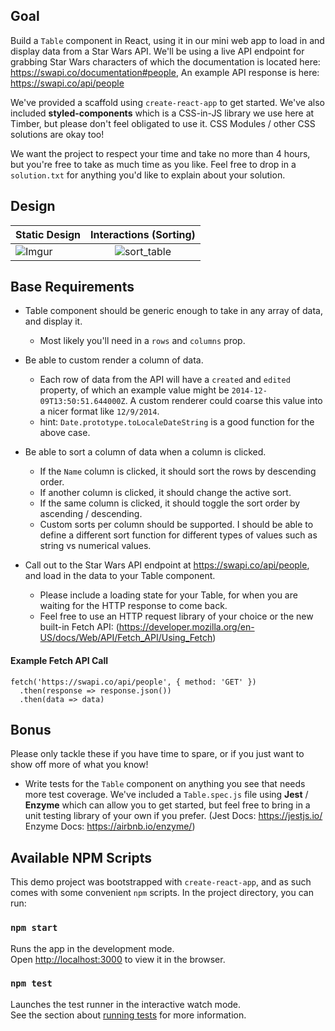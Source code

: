 ## Goal

Build a `Table` component in React, using it in our mini web app to load in and display data from a Star Wars API. We'll be using a live API endpoint for grabbing Star Wars characters of which the documentation is located here: https://swapi.co/documentation#people, An example API response is here: https://swapi.co/api/people

We've provided a scaffold using `create-react-app` to get started. We've also included **styled-components** which is a CSS-in-JS library we use here at Timber, but please don't feel obligated to use it. CSS Modules / other CSS solutions are okay too!

We want the project to respect your time and take no more than 4 hours, but you're free to take as much time as you like. Feel free to drop in a `solution.txt` for anything you'd like to explain about your solution.

## Design

| Static Design                             |                                               Interactions (Sorting)                                               |
| ----------------------------------------- | :----------------------------------------------------------------------------------------------------------------: |
| ![Imgur](https://i.imgur.com/75A3tNo.png) | ![sort_table](https://user-images.githubusercontent.com/4651424/47865092-b470e100-ddd1-11e8-9210-ae4d3bf56559.gif) |

## Base Requirements

- Table component should be generic enough to take in any array of data, and display it.
  - Most likely you'll need in a `rows` and `columns` prop.
- Be able to custom render a column of data.

  - Each row of data from the API will have a `created` and `edited` property, of which an example value might be `2014-12-09T13:50:51.644000Z`. A custom renderer could coarse this value into a nicer format like `12/9/2014`.
  - hint: `Date.prototype.toLocaleDateString` is a good function for the above case.

- Be able to sort a column of data when a column is clicked.

  - If the `Name` column is clicked, it should sort the rows by descending order.
  - If another column is clicked, it should change the active sort.
  - If the same column is clicked, it should toggle the sort order by ascending / descending.
  - Custom sorts per column should be supported. I should be able to define a different sort function for different types of values such as string vs numerical values.

- Call out to the Star Wars API endpoint at https://swapi.co/api/people, and load in the data to your Table component.
  - Please include a loading state for your Table, for when you are waiting for the HTTP response to come back.
  - Feel free to use an HTTP request library of your choice or the new built-in Fetch API: (https://developer.mozilla.org/en-US/docs/Web/API/Fetch_API/Using_Fetch)

#### Example Fetch API Call

```
fetch('https://swapi.co/api/people', { method: 'GET' })
  .then(response => response.json())
  .then(data => data)
```

## Bonus

Please only tackle these if you have time to spare, or if you just want to show off more of what you know!

- Write tests for the `Table` component on anything you see that needs more test coverage. We've included a `Table.spec.js` file using **Jest** / **Enzyme** which can allow you to get started, but feel free to bring in a unit testing library of your own if you prefer. (Jest Docs: https://jestjs.io/ Enzyme Docs: https://airbnb.io/enzyme/)

## Available NPM Scripts

This demo project was bootstrapped with `create-react-app`, and as such comes with some convenient `npm` scripts. In the project directory, you can run:

### `npm start`

Runs the app in the development mode.<br>
Open [http://localhost:3000](http://localhost:3000) to view it in the browser.

### `npm test`

Launches the test runner in the interactive watch mode.<br>
See the section about [running tests](https://facebook.github.io/create-react-app/docs/running-tests) for more information.
